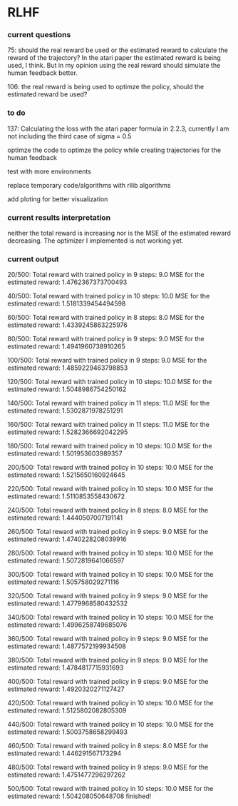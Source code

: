 # RLHF

### current questions
75: should the real reward be used or the estimated reward to calculate the reward of the trajectory? In the atari paper the estimated reward is being used, I think. But in my opinion using the real reward should simulate the human feedback better.

106: the real reward is being used to optimze the policy, should the estimated reward be used?

### to do
137: Calculating the loss with the atari paper formula in 2.2.3, currently I am not including the third case of sigma = 0.5

optimze the code to optimze the policy while creating trajectories for the human feedback

test with more environments

replace temporary code/algorithms with rllib algorithms

add ploting for better visualization

### current results interpretation
neither the total reward is increasing nor is the MSE of the estimated reward decreasing. The optimizer I implemented is not working yet.

### current output
20/500:
Total reward with trained policy in 9 steps: 9.0
MSE for the estimated reward: 1.4762367373700493

40/500:
Total reward with trained policy in 10 steps: 10.0
MSE for the estimated reward: 1.5181339454494598

60/500:
Total reward with trained policy in 8 steps: 8.0
MSE for the estimated reward: 1.4339245863225976

80/500:
Total reward with trained policy in 9 steps: 9.0
MSE for the estimated reward: 1.4941960738910265

100/500:
Total reward with trained policy in 9 steps: 9.0
MSE for the estimated reward: 1.4859229463798853

120/500:
Total reward with trained policy in 10 steps: 10.0
MSE for the estimated reward: 1.5048986754250162

140/500:
Total reward with trained policy in 11 steps: 11.0
MSE for the estimated reward: 1.5302871978251291

160/500:
Total reward with trained policy in 11 steps: 11.0
MSE for the estimated reward: 1.5282366692042295

180/500:
Total reward with trained policy in 10 steps: 10.0
MSE for the estimated reward: 1.501953603989357

200/500:
Total reward with trained policy in 10 steps: 10.0
MSE for the estimated reward: 1.5215650160924645

220/500:
Total reward with trained policy in 10 steps: 10.0
MSE for the estimated reward: 1.5110853558430672

240/500:
Total reward with trained policy in 8 steps: 8.0
MSE for the estimated reward: 1.4440507007191141

260/500:
Total reward with trained policy in 9 steps: 9.0
MSE for the estimated reward: 1.4740228208039916

280/500:
Total reward with trained policy in 10 steps: 10.0
MSE for the estimated reward: 1.5072819641066597

300/500:
Total reward with trained policy in 10 steps: 10.0
MSE for the estimated reward: 1.505758029271116

320/500:
Total reward with trained policy in 9 steps: 9.0
MSE for the estimated reward: 1.4779968580432532

340/500:
Total reward with trained policy in 10 steps: 10.0
MSE for the estimated reward: 1.4996258749685076

360/500:
Total reward with trained policy in 9 steps: 9.0
MSE for the estimated reward: 1.4877572199934508

380/500:
Total reward with trained policy in 9 steps: 9.0
MSE for the estimated reward: 1.4784817715931693

400/500:
Total reward with trained policy in 9 steps: 9.0
MSE for the estimated reward: 1.4920320271127427

420/500:
Total reward with trained policy in 10 steps: 10.0
MSE for the estimated reward: 1.5125802082805309

440/500:
Total reward with trained policy in 10 steps: 10.0
MSE for the estimated reward: 1.5003758658299493

460/500:
Total reward with trained policy in 8 steps: 8.0
MSE for the estimated reward: 1.446291567173294

480/500:
Total reward with trained policy in 9 steps: 9.0
MSE for the estimated reward: 1.4751477296297262

500/500:
Total reward with trained policy in 10 steps: 10.0
MSE for the estimated reward: 1.504208050648708
finished!